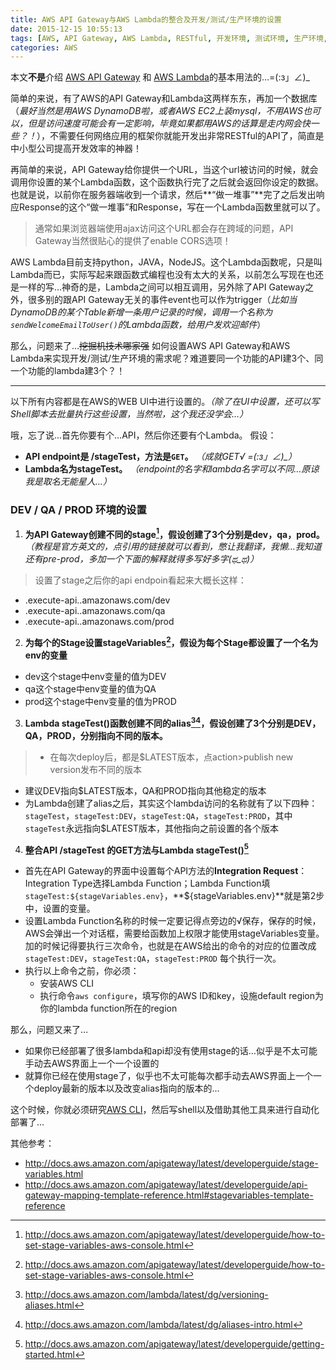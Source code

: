 ```yaml
---
title: AWS API Gateway与AWS Lambda的整合及开发/测试/生产环境的设置
date: 2015-12-15 10:55:13
tags: [AWS, API Gateway, AWS Lambda, RESTful, 开发环境, 测试环境, 生产环境, 环境配置]
categories: AWS
---
```

本文**不是**介绍 [AWS API Gateway](https://aws.amazon.com/api-gateway/) 和 [AWS Lambda](https://aws.amazon.com/lambda/)的基本用法的…=(:з」∠)_

简单的来说，有了AWS的API Gateway和Lambda这两样东东，再加一个数据库（*最好当然是用AWS DynamoDB啦，或者AWS EC2上装mysql，不用AWS也可以，但是访问速度可能会有一定影响，毕竟如果都用AWS的话算是走内网会快一些？！*），不需要任何网络应用的框架你就能开发出非常RESTful的API了，简直是中小型公司提高开发效率的神器！

再简单的来说，API Gateway给你提供一个URL，当这个url被访问的时候，就会调用你设置的某个Lambda函数，这个函数执行完了之后就会返回你设定的数据。也就是说，以前你在服务器端收到一个请求，然后**“做一堆事”**完了之后发出响应Response的这个“做一堆事”和Response，写在一个Lambda函数里就可以了。

> 通常如果浏览器端使用ajax访问这个URL都会存在跨域的问题，API Gateway当然很贴心的提供了enable CORS选项！

AWS Lambda目前支持python，JAVA，NodeJS。这个Lambda函数呢，只是叫Lambda而已，实际写起来跟函数式编程也没有太大的关系，以前怎么写现在也还是一样的写…神奇的是，Lambda之间可以相互调用，另外除了API Gateway之外，很多别的跟API Gateway无关的事件event也可以作为trigger（*比如当DynamoDB的某个Table新增一条用户记录的时候，调用一个名称为`sendWelcomeEmailToUser()`的Lambda函数，给用户发欢迎邮件*）

那么，问题来了…~~挖掘机技术哪家强~~
如何设置AWS API Gateway和AWS Lambda来实现开发/测试/生产环境的需求呢？难道要同一个功能的API建3个、同一个功能的lambda建3个？！

---
以下所有内容都是在AWS的WEB UI中进行设置的。*（除了在UI中设置，还可以写Shell脚本去批量执行这些设置，当然啦，这个我还没学会…）*

哦，忘了说…首先你要有个…API，然后你还要有个Lambda。
假设：
* **API endpoint是 /stageTest，方法是`GET`。** *（成就GET√  =(:з」∠)_）*
* **Lambda名为stageTest。** *（endpoint的名字和lambda名字可以不同…原谅我是取名无能星人…）*

### DEV / QA / PROD 环境的设置
1. **为API Gateway创建不同的stage[^1]，假设创建了3个分别是dev，qa，prod。** *（教程是官方英文的，点引用的链接就可以看到，憋让我翻译，我懒…我知道还有pre-prod，多加一个下面的解释就得多写好多字(ಥ_ಥ)）*
> 设置了stage之后你的api endpoin看起来大概长这样：
 - <aws-apiID>.execute-api.<aws-region>.amazonaws.com/dev
 - <aws-apiID>.execute-api.<aws-region>.amazonaws.com/qa
 - <aws-apiID>.execute-api.<aws-region>.amazonaws.com/prod
2. **为每个的Stage设置stageVariables[^2]，假设为每个Stage都设置了一个名为env的变量**
 * dev这个stage中env变量的值为DEV
 * qa这个stage中env变量的值为QA
 * prod这个stage中env变量的值为PROD
3. **Lambda stageTest()函数创建不同的alias[^3][^4]，假设创建了3个分别是DEV，QA，PROD，分别指向不同的版本。**
> - 在每次deploy后，都是$LATEST版本，点action>publish new version发布不同的版本
 - 建议DEV指向$LATEST版本，QA和PROD指向其他稳定的版本
 - 为Lambda创建了alias之后，其实这个lambda访问的名称就有了以下四种：`stageTest`，`stageTest:DEV`，`stageTest:QA`，`stageTest:PROD`，其中`stageTest`永远指向$LATEST版本，其他指向之前设置的各个版本
4. **整合API /stageTest 的GET方法与Lambda stageTest()[^5]**
 - 首先在API Gateway的界面中设置每个API方法的**Integration Request**：Integration Type选择Lambda Function；Lambda Function填`stageTest:${stageVariables.env}`，**${stageVariables.env}**就是第2步中，设置的变量。
 - 设置Lambda Function名称的时候一定要记得点旁边的√保存，保存的时候，AWS会弹出一个对话框，需要给函数加上权限才能使用stageVariables变量。加的时候记得要执行三次命令，也就是在AWS给出的命令的对应的位置改成 `stageTest:DEV`，`stageTest:QA`，`stageTest:PROD` 每个执行一次。
 - 执行以上命令之前，你必须：
    - 安装AWS CLI
    - 执行命令`aws configure`，填写你的AWS ID和key，设施default region为你的lambda function所在的region

那么，问题又来了…
- 如果你已经部署了很多lambda和api却没有使用stage的话…似乎是不太可能手动去AWS界面上一个一个设置的
- 就算你已经在使用stage了，似乎也不太可能每次都手动去AWS界面上一个一个deploy最新的版本以及改变alias指向的版本的…

这个时候，你就必须研究[AWS CLI](https://aws.amazon.com/cli/)，然后写shell以及借助其他工具来进行自动化部署了…

其他参考：
* http://docs.aws.amazon.com/apigateway/latest/developerguide/stage-variables.html
* http://docs.aws.amazon.com/apigateway/latest/developerguide/api-gateway-mapping-template-reference.html#stagevariables-template-reference
[^1]: http://docs.aws.amazon.com/apigateway/latest/developerguide/how-to-set-stage-variables-aws-console.html
[^2]: http://docs.aws.amazon.com/apigateway/latest/developerguide/how-to-set-stage-variables-aws-console.html
[^3]: http://docs.aws.amazon.com/lambda/latest/dg/versioning-aliases.html
[^4]: http://docs.aws.amazon.com/lambda/latest/dg/aliases-intro.html
[^5]: http://docs.aws.amazon.com/apigateway/latest/developerguide/getting-started.html